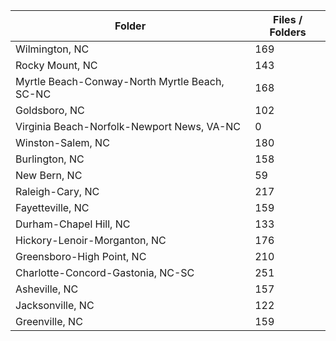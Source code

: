 | Folder                                        |   Files / Folders |
|-----------------------------------------------|-------------------|
| Wilmington, NC                                |               169 |
| Rocky Mount, NC                               |               143 |
| Myrtle Beach-Conway-North Myrtle Beach, SC-NC |               168 |
| Goldsboro, NC                                 |               102 |
| Virginia Beach-Norfolk-Newport News, VA-NC    |                 0 |
| Winston-Salem, NC                             |               180 |
| Burlington, NC                                |               158 |
| New Bern, NC                                  |                59 |
| Raleigh-Cary, NC                              |               217 |
| Fayetteville, NC                              |               159 |
| Durham-Chapel Hill, NC                        |               133 |
| Hickory-Lenoir-Morganton, NC                  |               176 |
| Greensboro-High Point, NC                     |               210 |
| Charlotte-Concord-Gastonia, NC-SC             |               251 |
| Asheville, NC                                 |               157 |
| Jacksonville, NC                              |               122 |
| Greenville, NC                                |               159 |